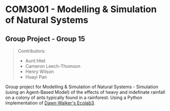 # COM3001 - Modelling & Simulation of Natural Systems
## Group Project - Group 15

> Contributors:
> - Aunt Htet
> - Cameron Leech-Thomson
> - Henry Wilson
> - Huayi Pan

Group project for Modelling & Simulation of Natural Systems - Simulation (using an Agent-Based Model) of the effects of heavy and indefinate rainfall on a colony of ants typically found in a rainforest. Using a Python implementation of [Dawn Walker's Ecolab3](https://github.com/lionfish0/ecolab3).
